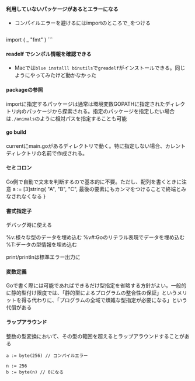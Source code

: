 #### 利用していないパッケージがあるとエラーになる

- コンパイルエラーを避けるにはimportのところで`_`をつける

    ```
import (
_ "fmt"
)
    ```

#### readelf でシンボル情報を確認できる

- Macでは`blue installl binutils`で`greadelf`がインストールできる。同じようにやってみたけど動かなかった

#### packageの参照
importに指定するパッケージは通常は環境変数GOPATHに指定されたディレクトリ内のパッケージから探索される。指定のパッケージを指定したい場合は`./animals`のように相対パスを指定することも可能

#### go build
currentにmain.goがあるディレクトリで動く。特に指定しない場合、カレントディレクトリの名前で作成される。

#### セミコロン
Go側で自動で文末を判断するので基本的に不要。ただし、配列を書くときに注意
a := [3]string{
    "A",
    "B",
    "C", 最後の要素にもカンマをつけることで終端とみなされなくなる
}

#### 書式指定子
デバッグ時に使える

%v:様々な型のデータを埋め込む
%v#:Goのリテラル表現でデータを埋め込む
%T:データの型情報を埋め込む


print/printlnは標準エラー出力に

#### 変数定義
Goで書く際には可能であればできるだけ型指定を省略する方針がよい。一般的に静的型付け限度では、「静的型によるプログラムの整合性の保証」というメリットを得る代わりに、「プログラムの全域で煩雑な型指定が必要になる」という代償がある

#### ラップアラウンド
整数の型変換において、その型の範囲を超えるとラップアラウンドすることがある

```
a := byte(256) // コンパイルエラー

n := 256
b := byte(n) // 0になる
```
